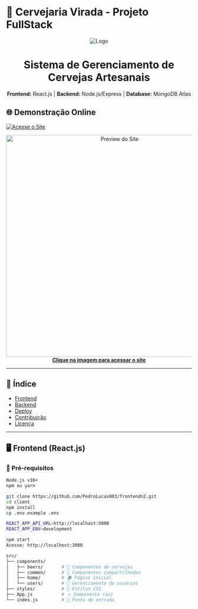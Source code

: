 # 🚀 Cervejaria Virada - Projeto FullStack

<div align="center">
  <img src="https://img.icons8.com/color/96/000000/beer.png" alt="Logo"/>
  <h1>Sistema de Gerenciamento de Cervejas Artesanais</h1>
  <p>
    <b>Frontend:</b> React.js | <b>Backend:</b> Node.js/Express | <b>Database:</b> MongoDB Atlas
  </p>
</div>

## 🌐 Demonstração Online

[![Acesse o Site](https://img.shields.io/badge/🌐_Acesse_o_Site_Online-FF7139?style=for-the-badge&logo=amazonaws&logoColor=white)](http://projeto-n2-aws.s3-website-us-east-1.amazonaws.com)

<div align="center">
  <a href="http://projeto-n2-aws.s3-website-us-east-1.amazonaws.com" target="_blank">
    <img src="https://user-images.githubusercontent.com/46093689/180642389-e5b1c7b8-eea4-4fba-8e7e-78e5c8c1f8d2.png" alt="Preview do Site" width="600"/>
    <br/>
    <strong>Clique na imagem para acessar o site</strong>
  </a>
</div>

---

## 📌 Índice
- [Frontend](#-frontend-reactjs)
- [Backend](#-backend-nodejsexpress)
- [Deploy](#-deploy-na-nuvem)
- [Contribuição](#-contribuição)
- [Licença](#-licença)

---

## 🖥️ Frontend (React.js)

### 🔧 Pré-requisitos
```bash
Node.js v16+
npm ou yarn

git clone https://github.com/PedroLucas003/frontendn2.git
cd client
npm install
cp .env.example .env

REACT_APP_API_URL=http://localhost:5000
REACT_APP_ENV=development

npm start
Acesse: http://localhost:3000

src/
├── components/
│   ├── beers/       # 🍻 Componentes de cervejas
│   ├── common/      # 🔄 Componentes compartilhados
│   ├── home/        # 🏠 Página inicial
│   └── users/       # 👥 Gerenciamento de usuários
├── styles/          # 🎨 Estilos CSS
├── App.js           # ⚛️ Componente raiz
└── index.js         # 🔌 Ponto de entrada
